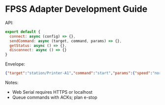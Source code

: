 # FPSS Adapter Development Guide

API:

```js
export default {
  connect: async (config) => {},
  sendCommand: async (target, command, params) => {},
  getStatus: async () => {},
  disconnect: async () => {}
}
```

Envelope:
```json
{"target":"station/Printer-A1","command":"start","params":{"speed":"normal"}}
```

Notes:
- Web Serial requires HTTPS or localhost
- Queue commands with ACKs; plan e-stop
